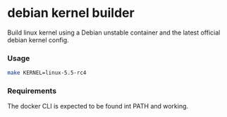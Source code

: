 # debian kernel builder

Build linux kernel using a Debian unstable container and the latest official debian kernel config.

### Usage

```sh
make KERNEL=linux-5.5-rc4
```

### Requirements

The docker CLI is expected to be found int PATH and working.